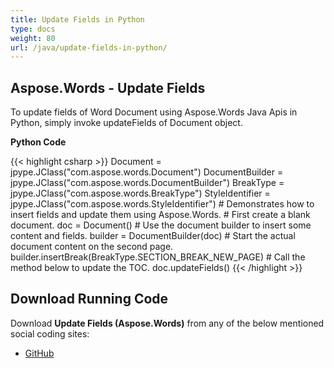 ```yaml
---
title: Update Fields in Python
type: docs
weight: 80
url: /java/update-fields-in-python/
---
```


## **Aspose.Words - Update Fields**

To update fields of Word Document using Aspose.Words Java Apis in Python, simply invoke updateFields of Document object.

**Python Code**

{{< highlight csharp >}}
Document = jpype.JClass("com.aspose.words.Document")
DocumentBuilder = jpype.JClass("com.aspose.words.DocumentBuilder")
BreakType = jpype.JClass("com.aspose.words.BreakType")
StyleIdentifier = jpype.JClass("com.aspose.words.StyleIdentifier")
\# Demonstrates how to insert fields and update them using Aspose.Words.
\# First create a blank document.
doc = Document()
\# Use the document builder to insert some content and fields.
builder = DocumentBuilder(doc)
\# Start the actual document content on the second page.
builder.insertBreak(BreakType.SECTION_BREAK_NEW_PAGE)
\# Call the method below to update the TOC.
doc.updateFields()
{{< /highlight >}}

## **Download Running Code**

Download **Update Fields (Aspose.Words)** from any of the below mentioned social coding sites:

- [GitHub](https://github.com/aspose-words/Aspose.Words-for-Java/blob/master/Plugins/Aspose_Words_Java_for_Python/tests/quickstart/updatefields/UpdateFields.py)
